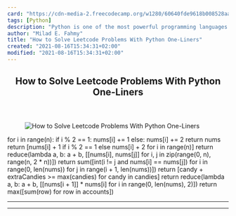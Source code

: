 ```yaml
---
card: "https://cdn-media-2.freecodecamp.org/w1280/60640fde9618b008528aa027.jpg"
tags: [Python]
description: "Python is one of the most powerful programming languages. It "
author: "Milad E. Fahmy"
title: "How to Solve Leetcode Problems With Python One-Liners"
created: "2021-08-16T15:34:31+02:00"
modified: "2021-08-16T15:34:31+02:00"
---
```

<div class="site-wrapper">
<main id="site-main" class="site-main outer">
<div class="inner">
<article class="post-full post tag-python tag-leetcode tag-problem-solving ">
<header class="post-full-header">
<h1 class="post-full-title">How to Solve Leetcode Problems With Python One-Liners</h1>
</header>
<figure class="post-full-image">
<picture>
<source media="(max-width: 700px)" sizes="1px" srcset="data:image/gif;base64,R0lGODlhAQABAIAAAAAAAP///yH5BAEAAAAALAAAAAABAAEAAAIBRAA7 1w">
<source media="(min-width: 701px)" sizes="(max-width: 800px) 400px,
(max-width: 1170px) 700px,
1400px" srcset="https://cdn-media-2.freecodecamp.org/w1280/60640fde9618b008528aa027.jpg 300w,
https://cdn-media-2.freecodecamp.org/w1280/60640fde9618b008528aa027.jpg 600w,
https://cdn-media-2.freecodecamp.org/w1280/60640fde9618b008528aa027.jpg 1000w,
https://cdn-media-2.freecodecamp.org/w1280/60640fde9618b008528aa027.jpg 2000w">
<img onerror="this.style.display='none'" src="https://cdn-media-2.freecodecamp.org/w1280/60640fde9618b008528aa027.jpg" alt="How to Solve Leetcode Problems With Python One-Liners">
</picture>
</figure>
<section class="post-full-content">
<div class="post-content">
for i in range(n):
if i % 2 == 1:
nums[i] += 1
else:
nums[i] += 2
return nums
</code></pre>
return [nums[i] + 1 if i % 2 == 1 else nums[i] + 2 for i in range(n)]
</code></pre>
return reduce(lambda a, b: a + b, [[nums[i], nums[j]] for i, j in zip(range(0, n), range(n, 2 * n))])
</code></pre>
return sum([int(i != j and nums[i] == nums[j]) for i in range(0, len(nums)) for j in range(i + 1, len(nums))])
</code></pre>
return [candy + extraCandies &gt;= max(candies) for candy in candies]
</code></pre>
return reduce(lambda a, b: a + b, [[nums[i + 1]] * nums[i] for i in range(0, len(nums), 2)])
</code></pre>
return max([sum(row) for row in accounts])
</code></pre>
</div>
<hr>
<hr>
</section>
</article>
</div>
</main>
</div>
<!-- Google Tag Manager (noscript) -->
<!-- End Google Tag Manager (noscript) -->
